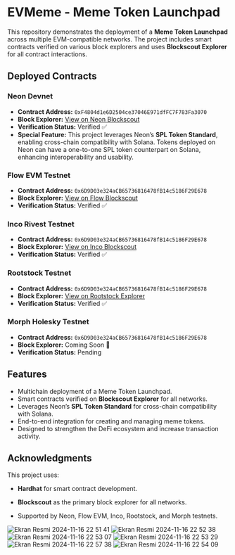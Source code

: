 # EVMeme - Meme Token Launchpad 
This repository demonstrates the deployment of a **Meme Token Launchpad** across multiple EVM-compatible networks. The project includes smart contracts verified on various block explorers and uses **Blockscout Explorer** for all contract interactions.

## Deployed Contracts

### Neon Devnet
- **Contract Address:** `0xF4804d1e6D2504ce37046E971dfFC7F783Fa3070`
- **Block Explorer:** [View on Neon Blockscout](https://neon-devnet.blockscout.com/address/0xF4804d1e6D2504ce37046E971dfFC7F783Fa3070#code)
- **Verification Status:** Verified ✅  
- **Special Feature:** This project leverages Neon’s **SPL Token Standard**, enabling cross-chain compatibility with Solana. Tokens deployed on Neon can have a one-to-one SPL token counterpart on Solana, enhancing interoperability and usability.

### Flow EVM Testnet
- **Contract Address:** `0x6D9D03e324aCB65736816478fB14c5186F29E678`
- **Block Explorer:** [View on Flow Blockscout](https://evm-testnet.flowscan.io/address/0x6D9D03e324aCB65736816478fB14c5186F29E678#code)
- **Verification Status:** Verified ✅

### Inco Rivest Testnet
- **Contract Address:** `0x6D9D03e324aCB65736816478fB14c5186F29E678`
- **Block Explorer:** [View on Inco Blockscout](https://explorer.rivest.inco.org/address/0x6D9D03e324aCB65736816478fB14c5186F29E678#code)
- **Verification Status:** Verified ✅

### Rootstock Testnet
- **Contract Address:** `0x6D9D03e324aCB65736816478fB14c5186F29E678`
- **Block Explorer:** [View on Rootstock Explorer](https://explorer.testnet.rootstock.io/address/0x6D9D03e324aCB65736816478fB14c5186F29E678#code)
- **Verification Status:** Verified ✅

### Morph Holesky Testnet
- **Contract Address:** `0x6D9D03e324aCB65736816478fB14c5186F29E678`
- **Block Explorer:** Coming Soon 🚧
- **Verification Status:** Pending

## Features
- Multichain deployment of a Meme Token Launchpad.
- Smart contracts verified on **Blockscout Explorer** for all networks.
- Leverages Neon’s **SPL Token Standard** for cross-chain compatibility with Solana.
- End-to-end integration for creating and managing meme tokens.
- Designed to strengthen the DeFi ecosystem and increase transaction activity.


## Acknowledgments
This project uses:
- **Hardhat** for smart contract development.
- **Blockscout** as the primary block explorer for all networks.


- Supported by Neon, Flow EVM, Inco, Rootstock, and Morph testnets.

![Ekran Resmi 2024-11-16 22 51 41](https://github.com/user-attachments/assets/2b1d64d0-fd5a-4446-93a5-4bae983d6253)
![Ekran Resmi 2024-11-16 22 52 38](https://github.com/user-attachments/assets/57f96180-1b09-486b-bd98-d2176b9db2b8)
![Ekran Resmi 2024-11-16 22 53 07](https://github.com/user-attachments/assets/07fc68af-b2c0-453f-b260-8797b1f80922)
![Ekran Resmi 2024-11-16 22 53 29](https://github.com/user-attachments/assets/fbcdcddb-472f-451a-9be5-6935dd270916)
![Ekran Resmi 2024-11-16 22 57 38](https://github.com/user-attachments/assets/0e9ea2d7-3472-45f1-9125-6e327136d8ba)
![Ekran Resmi 2024-11-16 22 54 09](https://github.com/user-attachments/assets/9cb1f5e3-4f44-48b0-867b-79a01bd9bc9b)
